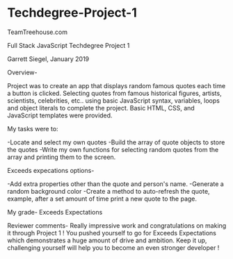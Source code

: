 # Techdegree-Project-1

TeamTreehouse.com

Full Stack JavaScript Techdegree Project 1

Garrett Siegel, January 2019

Overview-

Project was to create an app that displays random famous quotes each time a button is clicked. Selecting quotes from famous historical figures, artists, scientists, celebrities, etc.. using basic JavaScript syntax, variables, loops and object literals to complete the project.
Basic HTML, CSS, and JavaScript templates were provided.

My tasks were to:

-Locate and select my own quotes
-Build the array of quote objects to store the quotes
-Write my own functions for selecting random quotes from the array and printing them to the screen.

Exceeds expecations options-

-Add extra properties other than the quote and person's name.
-Generate a random background color
-Create a method to auto-refresh the quote, example, after a set amount of time print a new quote to the page.


My grade- Exceeds Expectations

Reviewer comments-
Really impressive work and congratulations on making it through Project 1 ! You pushed yourself to go for Exceeds Expectations which demonstrates a huge amount of drive and ambition. Keep it up, challenging yourself will help you to become an even stronger developer !
